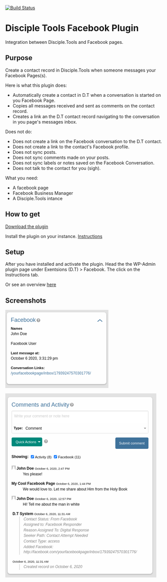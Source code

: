 [![Build Status](https://travis-ci.com/DiscipleTools/disciple-tools-facebook.svg?branch=master)](https://travis-ci.com/DiscipleTools/disciple-tools-facebook)

# Disciple Tools Facebook Plugin
Integration between Disciple.Tools and Facebook pages.

## Purpose
Create a contact record in Disciple.Tools when someone messages your Facebook Pages(s).

Here is what this plugin does:
- Automatically create a contact in D.T when a conversation is started on you Facebook Page.
- Copies all messages received and sent as comments on the contact record.
- Creates a link an the D.T contact record navigating to the conversation in you page's messages inbox.

Does not do:
- Does not create a link on the Facebook conversation to the D.T contact.
- Does not create a link to the contact's Facebook profile.
- Does not sync posts.
- Does not sync comments made on your posts.
- Does not sync labels or notes saved on the Facebook Conversation.
- Does not talk to the contact for you (sigh).

What you need:
- A facebook page
- Facebook Business Manager
- A Disciple.Tools intance 


## How to get
[Download the plugin](https://github.com/DiscipleTools/disciple-tools-facebook/releases/latest/download/disciple-tools-facebook.zip)

Install the plugin on your instance. [Instructions](https://disciple.tools/user-docs/getting-started-info/admin/extensions-dt/plugins/)

## Setup
After you have installed and activate the plugin. Head the the WP-Admin plugin page under Exentsions (D.T) > Facebook. The click on the Instructions tab.

Or see an overview [here](https://github.com/DiscipleTools/disciple-tools-facebook/wiki)

## Screenshots
![Facebook Tile](https://github.com/DiscipleTools/disciple-tools-facebook/blob/master/includes/assets/facebook_tile.png)

![Facebook Comments](https://github.com/DiscipleTools/disciple-tools-facebook/blob/master/includes/assets/facebook_comments.png)

